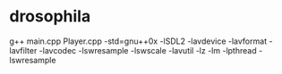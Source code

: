# drosophila

g++ main.cpp Player.cpp -std=gnu++0x -lSDL2 -lavdevice -lavformat -lavfilter -lavcodec -lswresample -lswscale -lavutil -lz -lm -lpthread -lswresample
